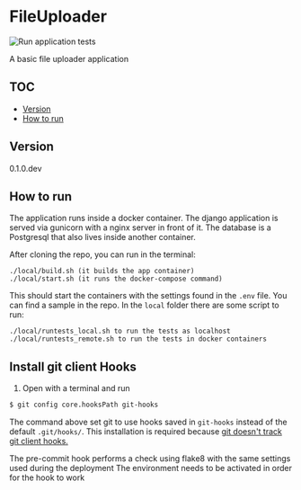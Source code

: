 # FileUploader
![Run application tests](https://github.com/aless10/FileUploader/workflows/Run%20application%20tests/badge.svg)


A basic file uploader application

## TOC

* [Version](#version)
* [How to run](#how-to-run)

## Version

0.1.0.dev

## How to run

The application runs inside a docker container. The django application is served via gunicorn with a nginx server in front of it.
The database is a Postgresql that also lives inside another container.

After cloning the repo, you can run in the terminal:
    
    ./local/build.sh (it builds the app container)
    ./local/start.sh (it runs the docker-compose command)

This should start the containers with the settings found in the ``.env`` file.
You can find a sample in the repo.
In the ``local`` folder there are some script to run:
    
    ./local/runtests_local.sh to run the tests as localhost
    ./local/runtests_remote.sh to run the tests in docker containers

## Install git client Hooks

1. Open with a terminal and run
```bash
$ git config core.hooksPath git-hooks
```

The command above set git to use hooks saved in `git-hooks` instead of the default `.git/hooks/`.
This installation is required because [git doesn't track git client hooks.](https://git-scm.com/book/en/v2/Customizing-Git-Git-Hooks)

The pre-commit hook performs a check using flake8 with the same settings used during the deployment
The environment needs to be activated in order for the hook to work
